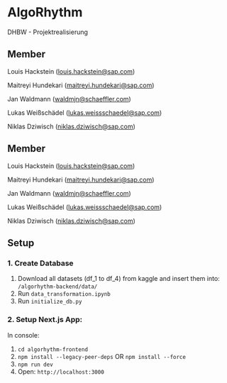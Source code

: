 # AlgoRhythm
 DHBW - Projektrealisierung

## Member

Louis Hackstein (louis.hackstein@sap.com)

Maitreyi Hundekari (maitreyi.hundekari@sap.com)

Jan Waldmann (waldmjn@schaeffler.com)

Lukas Weißschädel (lukas.weissschaedel@sap.com)

Niklas Dziwisch (niklas.dziwisch@sap.com)

## Member

Louis Hackstein (louis.hackstein@sap.com)

Maitreyi Hundekari (maitreyi.hundekari@sap.com)

Jan Waldmann (waldmjn@schaeffler.com)

Lukas Weißschädel (lukas.weissschaedel@sap.com)

Niklas Dziwisch (niklas.dziwisch@sap.com)

## Setup

### 1. Create Database

1. Download all datasets (df_1 to df_4) from kaggle and insert them into: ```/algorhythm-backend/data/```
2. Run ```data_transformation.ipynb```
3. Run ```initialize_db.py```

### 2. Setup Next.js App:

In console:

1. ```cd algorhythm-frontend```
2. ```npm install --legacy-peer-deps``` OR ```npm install --force```
3. ```npm run dev```
4. Open: ```http://localhost:3000```